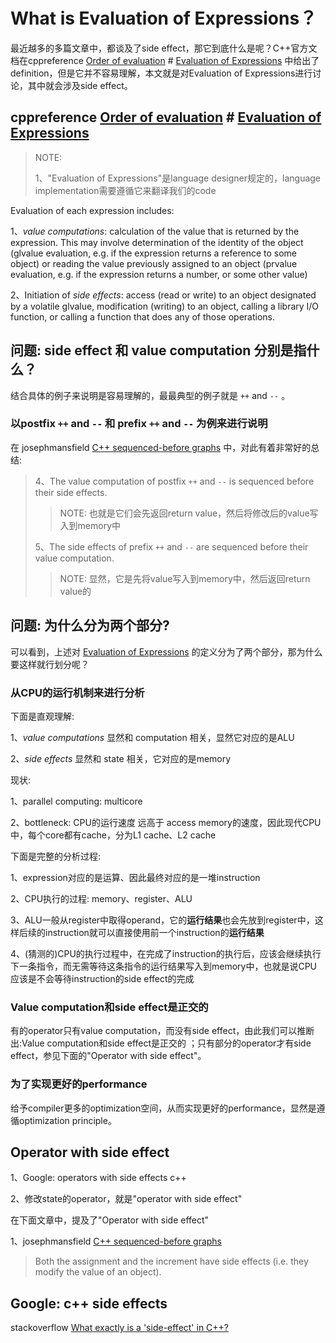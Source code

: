 # What is Evaluation of Expressions？

最近越多的多篇文章中，都谈及了side effect，那它到底什么是呢？C++官方文档在cppreference [Order of evaluation](https://en.cppreference.com/w/cpp/language/eval_order) # [Evaluation of Expressions](https://en.cppreference.com/w/cpp/language/eval_order#Evaluation_of_Expressions) 中给出了definition，但是它并不容易理解，本文就是对Evaluation of Expressions进行讨论，其中就会涉及side effect。



## cppreference [Order of evaluation](https://en.cppreference.com/w/cpp/language/eval_order) # [Evaluation of Expressions](https://en.cppreference.com/w/cpp/language/eval_order#Evaluation_of_Expressions) 

> NOTE: 
>
> 1、"Evaluation of Expressions"是language designer规定的，language implementation需要遵循它来翻译我们的code
>
> 

Evaluation of each expression includes:

1、*value computations*: calculation of the value that is returned by the expression. This may involve determination of the identity of the object (glvalue evaluation, e.g. if the expression returns a reference to some object) or reading the value previously assigned to an object (prvalue evaluation, e.g. if the expression returns a number, or some other value)



2、Initiation of *side effects*: access (read or write) to an object designated by a volatile glvalue, modification (writing) to an object, calling a library I/O function, or calling a function that does any of those operations.



## 问题: side effect 和 value computation 分别是指什么？

结合具体的例子来说明是容易理解的，最最典型的例子就是 `++` and `--` 。

### 以postfix `++` and `--` 和 prefix `++` and `--` 为例来进行说明

在 josephmansfield [C++ sequenced-before graphs](https://josephmansfield.uk/articles/c++-sequenced-before-graphs.html) 中，对此有着非常好的总结:

> 4、The value computation of postfix `++` and `--` is sequenced before their side effects.
>
> > NOTE: 也就是它们会先返回return value，然后将修改后的value写入到memory中
>
> 5、The side effects of prefix `++` and `--` are sequenced before their value computation.
>
> > NOTE: 显然，它是先将value写入到memory中，然后返回return value的



## 问题: 为什么分为两个部分?

可以看到，上述对 [Evaluation of Expressions](https://en.cppreference.com/w/cpp/language/eval_order#Evaluation_of_Expressions) 的定义分为了两个部分，那为什么要这样就行划分呢？





### 从CPU的运行机制来进行分析

下面是直观理解:

1、*value computations* 显然和 computation 相关，显然它对应的是ALU

2、*side effects* 显然和 state 相关，它对应的是memory

现状:

1、parallel computing: multicore

2、bottleneck: CPU的运行速度 远高于 access memory的速度，因此现代CPU中，每个core都有cache，分为L1 cache、L2 cache

下面是完整的分析过程: 

1、expression对应的是运算、因此最终对应的是一堆instruction

2、CPU执行的过程: memory、register、ALU

3、ALU一般从register中取得operand，它的**运行结果**也会先放到register中，这样后续的instruction就可以直接使用前一个instruction的**运行结果**

4、(猜测的)CPU的执行过程中，在完成了instruction的执行后，应该会继续执行下一条指令，而无需等待这条指令的运行结果写入到memory中，也就是说CPU应该是不会等待instruction的side effect的完成

### Value computation和side effect是正交的

有的operator只有value computation，而没有side effect，由此我们可以推断出:Value computation和side effect是正交的 ；只有部分的operator才有side effect，参见下面的"Operator with side effect"。

### 为了实现更好的performance

给予compiler更多的optimization空间，从而实现更好的performance，显然是遵循optimization principle。



## Operator with side effect

1、Google: operators with side effects c++

2、修改state的operator，就是"operator with side effect"

在下面文章中，提及了"Operator with side effect"

1、josephmansfield [C++ sequenced-before graphs](https://josephmansfield.uk/articles/c++-sequenced-before-graphs.html)

> Both the assignment and the increment have side effects (i.e. they modify the value of an object).



## Google: c++ side effects

stackoverflow [What exactly is a 'side-effect' in C++?](https://stackoverflow.com/questions/9563600/what-exactly-is-a-side-effect-in-c)



